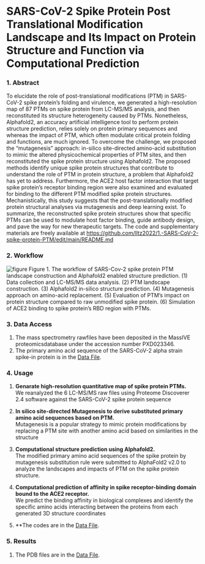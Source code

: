 # SARS-CoV-2 Spike Protein Post Translational Modification Landscape and Its Impact on Protein Structure and Function via Computational Prediction

### 1. Abstract

To elucidate the role of post-translational modifications (PTM) in SARS-CoV-2 spike protein’s folding and virulence, we generated a high-resolution map of 87 PTMs on spike protein from LC-MS/MS analysis, and then reconstituted its structure heterogeneity caused by PTMs. Nonetheless, Alphafold2, an accuracy artificial intelligence tool to perform protein structure prediction, relies solely on protein primary sequences and whereas the impact of PTM, which often modulate critical protein folding and functions, are much ignored. To overcome the challenge, we proposed the “mutagenesis” approach: in-silico site-directed amino-acid substitution to mimic the altered physicochemical properties of PTM sites, and then reconstituted the spike protein structure using Alphafold2. The proposed methods identify unique spike protein structures that contribute to understand the role of PTM in protein structure, a problem that Alphafold2 has yet to address. Furthermore, the ACE2 host factor interaction that target spike protein’s receptor binding region were also examined and evaluated for binding to the different PTM modified spike protein structures. Mechanistically, this study suggests that the post-translationally modified protein structural analyses via mutagenesis and deep learning exist. To summarize, the reconstructed spike protein structures show that specific PTMs can be used to modulate host factor binding, guide antibody design, and pave the way for new therapeutic targets. The code and supplementary materials are freely available at https://github.com/lltz2022/1.-SARS-CoV-2-spike-protein-PTM/edit/main/README.md


### 2. Workflow

 ![figure](https://user-images.githubusercontent.com/114552019/200271919-67b4f4d1-4c23-4ea6-99f7-f525fb9cdbd4.jpg)
Figure 1. The workflow of SARS-Cov-2 spike protein PTM landscape construction and Alphafold2 enabled structure prediction. (1) Data collection and LC-MS/MS data analysis. (2) PTM landscape construction. (3) Alphafold2 in-silico structure prediction. (4) Mutagenesis approach on amino-acid replacement. (5) Evaluation of PTM’s impact on protein structure compared to raw unmodified spike protein. (6) Simulation of ACE2 binding to spike protein’s RBD region with PTMs.

### 3. Data Access
1) The mass spectrometry rawfiles have been deposited in the MassIVE proteomicsdatabase under the accession number PXD023346.
2) The primary amino acid sequence of the SARS-CoV-2 alpha strain spike-in protein is in the [Data File](/PDBfiles/).


### 4. Usage
1) **Genarate high-resolution quantitative map of spike protein PTMs.** <br>
We reanalyzed the 6 LC-MS/MS raw files using Proteome Discoverer 2.4 software against the SARS-CoV-2 spike protein sequence 


2) **In silico site-directed Mutagenesis to derive substituted primary amino acid sequences based on PTM.** <br>
Mutagenesis is a popular strategy to mimic protein modifications by replacing a PTM site with another amino acid based on similarities in the structure

3) **Computational structure prediction using Alphafold2.**<br>
The modified primary amino acid sequences of the spike protein by mutagenesis substitution rule were submitted to AlphaFold2 v2.0 to analyze the landscapes and impacts of PTM on the spike protein structure.

4) **Computational prediction of affinity in spike receptor-binding domain bound to the ACE2 receptor.**<br>
We predict the binding affinity in biological complexes and identify the specific amino acids interacting between the proteins from each generated 3D structure coordinates

5) **The codes are in the [Data File](/PDBfiles/).


### 5. Results

1) The PDB files are in the [Data File](/PDBfiles/).

